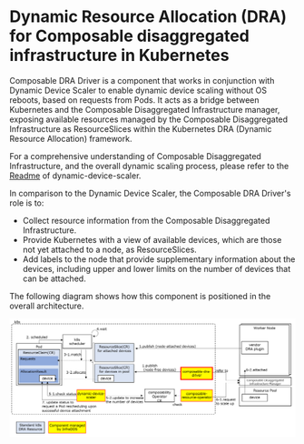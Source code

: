 # Dynamic Resource Allocation (DRA) for Composable disaggregated infrastructure in Kubernetes

Composable DRA Driver is a component that works in conjunction with Dynamic Device Scaler to enable dynamic device scaling without OS reboots, based on requests from Pods.  It acts as a bridge between Kubernetes and the Composable Disaggregated Infrastructure manager, exposing available resources managed by the Composable Disaggregated Infrastructure as ResourceSlices within the Kubernetes DRA (Dynamic Resource Allocation) framework.

For a comprehensive understanding of Composable Disaggregated Infrastructure, and the overall dynamic scaling process, please refer to the [Readme](https://github.com/CoHDI/dynamic-device-scaler/blob/main/README.md) of dynamic-device-scaler.

In comparison to the Dynamic Device Scaler, the Composable DRA Driver's role is to:

- Collect resource information from the Composable Disaggregated Infrastructure.
- Provide Kubernetes with a view of available devices, which are those not yet attached to a node, as ResourceSlices.
- Add labels to the node that provide supplementary information about the devices, including upper and lower limits on the number of devices that can be attached.

The following diagram shows how this component is positioned in the overall architecture.

![alt text](doc/cdidra1.png)